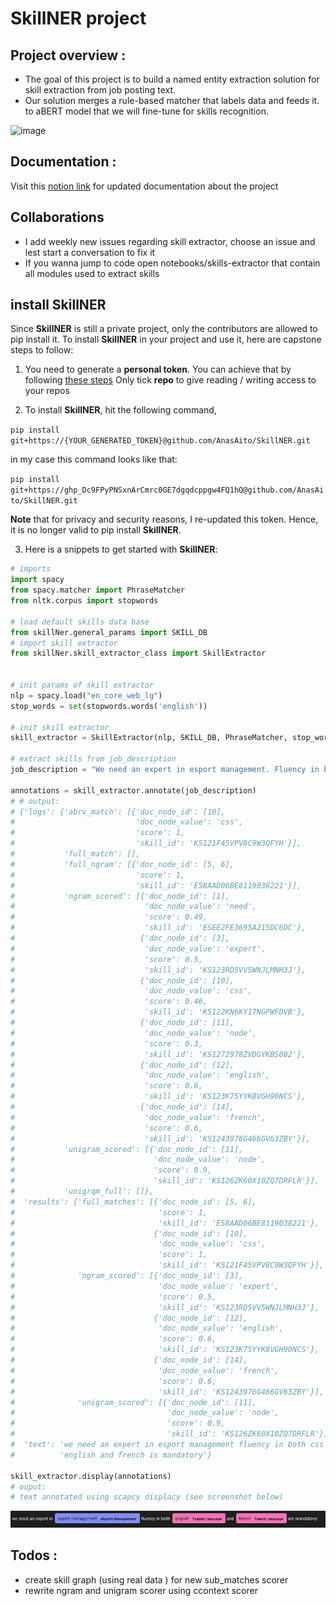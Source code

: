 # SkillNER project

## Project overview : 
- The goal of this project is to build a named entity extraction solution for skill extraction from job posting text.
- Our solution merges a rule-based matcher that labels data and feeds it. to aBERT model that we will fine-tune for skills recognition.

![image](https://user-images.githubusercontent.com/56308112/128958594-79813e72-b688-4a9a-9267-324f098d4b0c.png)


## Documentation : 
Visit this [notion link](https://sudsy-dill-008.notion.site/f6596c10b49545d5a740e0ecc21a5a46?v=801ba1af94a0484d8af732347c211fb0) for updated documentation about the project 


## Collaborations 
- I add weekly new issues regarding skill extractor, choose an issue and lest start a conversation to fix it 
- If you wanna jump to code open notebooks/skills-extractor that contain all modules used to extract skills 

## install SkillNER
Since **SkillNER** is still a private project, only the contributors are allowed to pip install it. To install **SkillNER** in your project and use it, here are capstone steps to follow:

1. You need to generate a **personal token**. You can achieve that by following [these steps](https://docs.github.com/en/github/authenticating-to-github/keeping-your-account-and-data-secure/creating-a-personal-access-token)
Only tick **repo** to give reading / writing access to your repos


2. To install **SkillNER**, hit the following command,


`pip install git+https://{YOUR_GENERATED_TOKEN}@github.com/AnasAito/SkillNER.git`


in my case this command looks like that:


`pip install git+https://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@github.com/AnasAito/SkillNER.git`


**Note** that for privacy and security reasons, I re-updated this token. Hence, it is no longer valid to pip install **SkillNER**.


3. Here is a snippets to get started with **SkillNER**:

```python
# imports
import spacy
from spacy.matcher import PhraseMatcher
from nltk.corpus import stopwords

# load default skills data base
from skillNer.general_params import SKILL_DB
# import skill extractor
from skillNer.skill_extractor_class import SkillExtractor


# init params of skill extractor
nlp = spacy.load("en_core_web_lg")
stop_words = set(stopwords.words('english'))

# init skill extractor
skill_extractor = SkillExtractor(nlp, SKILL_DB, PhraseMatcher, stop_words)

# extract skills from job_description
job_description = "We need an expert in esport management. Fluency in both english and french is mandatory!"

annotations = skill_extractor.annotate(job_description)
# # output:
# {'logs': {'abrv_match': [{'doc_node_id': [10],
#                           'doc_node_value': 'css',
#                           'score': 1,
#                           'skill_id': 'KS121F45VPV8C9W3QFYH'}],
#           'full_match': [],
#           'full_ngram': [{'doc_node_id': [5, 6],
#                           'score': 1,
#                           'skill_id': 'ES8AAD06BE8119038221'}],
#           'ngram_scored': [{'doc_node_id': [1],
#                             'doc_node_value': 'need',
#                             'score': 0.49,
#                             'skill_id': 'ESEE2FE3695A215DC6DC'},
#                            {'doc_node_id': [3],
#                             'doc_node_value': 'expert',
#                             'score': 0.5,
#                             'skill_id': 'KS123RD5VV5WNJLMNH3J'},
#                            {'doc_node_id': [10],
#                             'doc_node_value': 'css',
#                             'score': 0.46,
#                             'skill_id': 'KS122KN6KY17NGPWFDVB'},
#                            {'doc_node_id': [11],
#                             'doc_node_value': 'node',
#                             'score': 0.3,
#                             'skill_id': 'KS1272978ZVDGYKBS082'},
#                            {'doc_node_id': [12],
#                             'doc_node_value': 'english',
#                             'score': 0.6,
#                             'skill_id': 'KS123K75YYK8VGH90NCS'},
#                            {'doc_node_id': [14],
#                             'doc_node_value': 'french',
#                             'score': 0.6,
#                             'skill_id': 'KS1243976G466GV63ZBY'}],
#           'unigram_scored': [{'doc_node_id': [11],
#                               'doc_node_value': 'node',
#                               'score': 0.9,
#                               'skill_id': 'KS126ZK60X10ZQ7DRFLR'}],
#           'unigrqm_full': []},
#  'results': {'full_matches': [{'doc_node_id': [5, 6],
#                                'score': 1,
#                                'skill_id': 'ES8AAD06BE8119038221'},
#                               {'doc_node_id': [10],
#                                'doc_node_value': 'css',
#                                'score': 1,
#                                'skill_id': 'KS121F45VPV8C9W3QFYH'}],
#              'ngram_scored': [{'doc_node_id': [3],
#                                'doc_node_value': 'expert',
#                                'score': 0.5,
#                                'skill_id': 'KS123RD5VV5WNJLMNH3J'},
#                               {'doc_node_id': [12],
#                                'doc_node_value': 'english',
#                                'score': 0.6,
#                                'skill_id': 'KS123K75YYK8VGH90NCS'},
#                               {'doc_node_id': [14],
#                                'doc_node_value': 'french',
#                                'score': 0.6,
#                                'skill_id': 'KS1243976G466GV63ZBY'}],
#              'unigram_scored': [{'doc_node_id': [11],
#                                  'doc_node_value': 'node',
#                                  'score': 0.9,
#                                  'skill_id': 'KS126ZK60X10ZQ7DRFLR'}]},
#  'text': 'we need an expert in esport management fluency in both css node '
#          'english and french is mandatory'}

skill_extractor.display(annotations)
# ouput:
# text annotated using scapcy displacy (see screenshot below)
```

<img src="screenshots/displacy_result.png" alt="output of skill_extractor.display(annotations)">


##  Todos :
- create skill graph (using real data ) for new sub_matches scorer 
- rewrite ngram and unigram scorer using ccontext scorer 
